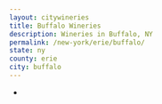 ```yaml
---
layout: citywineries
title: Buffalo Wineries
description: Wineries in Buffalo, NY
permalink: /new-york/erie/buffalo/
state: ny
county: erie
city: buffalo
---
```

-
